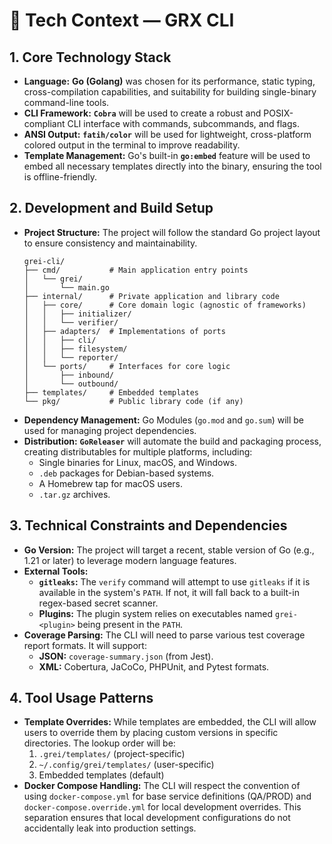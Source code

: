 # 📘 Tech Context — GRX CLI

## 1. Core Technology Stack
- **Language:** **Go (Golang)** was chosen for its performance, static typing, cross-compilation capabilities, and suitability for building single-binary command-line tools.
- **CLI Framework:** **`Cobra`** will be used to create a robust and POSIX-compliant CLI interface with commands, subcommands, and flags.
- **ANSI Output:** **`fatih/color`** will be used for lightweight, cross-platform colored output in the terminal to improve readability.
- **Template Management:** Go's built-in **`go:embed`** feature will be used to embed all necessary templates directly into the binary, ensuring the tool is offline-friendly.

## 2. Development and Build Setup
- **Project Structure:** The project will follow the standard Go project layout to ensure consistency and maintainability.
  ```
  grei-cli/
  ├── cmd/           # Main application entry points
  │   └── grei/
  │       └── main.go
  ├── internal/      # Private application and library code
  │   ├── core/      # Core domain logic (agnostic of frameworks)
  │   │   ├── initializer/
  │   │   └── verifier/
  │   ├── adapters/  # Implementations of ports
  │   │   ├── cli/
  │   │   ├── filesystem/
  │   │   └── reporter/
  │   └── ports/     # Interfaces for core logic
  │       ├── inbound/
  │       └── outbound/
  ├── templates/     # Embedded templates
  └── pkg/           # Public library code (if any)
  ```
- **Dependency Management:** Go Modules (`go.mod` and `go.sum`) will be used for managing project dependencies.
- **Distribution:** **`GoReleaser`** will automate the build and packaging process, creating distributables for multiple platforms, including:
  - Single binaries for Linux, macOS, and Windows.
  - `.deb` packages for Debian-based systems.
  - A Homebrew tap for macOS users.
  - `.tar.gz` archives.

## 3. Technical Constraints and Dependencies
- **Go Version:** The project will target a recent, stable version of Go (e.g., 1.21 or later) to leverage modern language features.
- **External Tools:**
  - **`gitleaks`:** The `verify` command will attempt to use `gitleaks` if it is available in the system's `PATH`. If not, it will fall back to a built-in regex-based secret scanner.
  - **Plugins:** The plugin system relies on executables named `grei-<plugin>` being present in the `PATH`.
- **Coverage Parsing:** The CLI will need to parse various test coverage report formats. It will support:
  - **JSON:** `coverage-summary.json` (from Jest).
  - **XML:** Cobertura, JaCoCo, PHPUnit, and Pytest formats.

## 4. Tool Usage Patterns
- **Template Overrides:** While templates are embedded, the CLI will allow users to override them by placing custom versions in specific directories. The lookup order will be:
  1. `.grei/templates/` (project-specific)
  2. `~/.config/grei/templates/` (user-specific)
  3. Embedded templates (default)
- **Docker Compose Handling:** The CLI will respect the convention of using `docker-compose.yml` for base service definitions (QA/PROD) and `docker-compose.override.yml` for local development overrides. This separation ensures that local development configurations do not accidentally leak into production settings.
